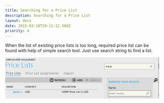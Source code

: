 ```yaml
---
title: Searching for a Price List
description: Searching for a Price List
layout: docs
date: 2015-03-18T20:11:12.560Z
priority: 4
---
```

When the list of existing price lists is too long, required price list can be found with help of simple search tool. Just use search string to find a list.

<img src="../../../../assets/images/docs/005-searching.PNG" />